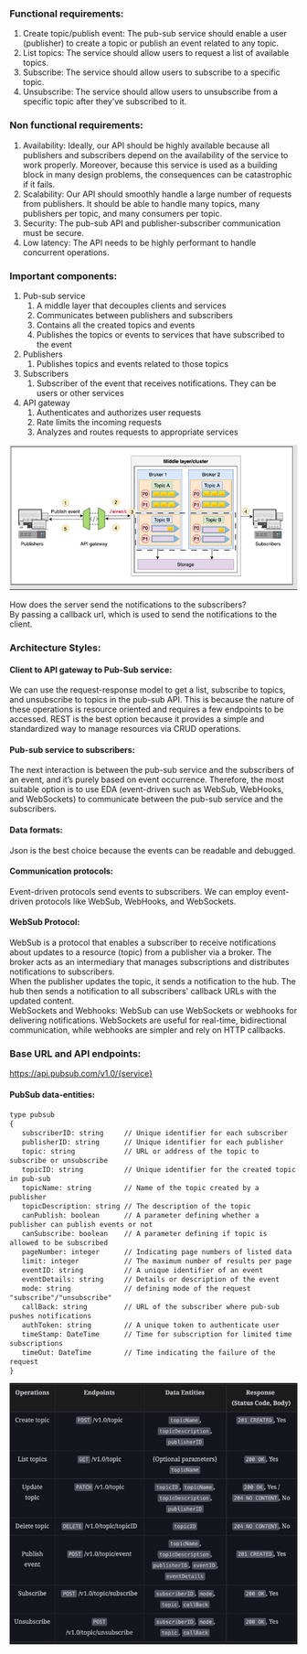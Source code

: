 ### Functional requirements:
1. Create topic/publish event: The pub-sub service should enable a user (publisher) to create a topic or publish an event related to any topic.
2. List topics: The service should allow users to request a list of available topics.
3. Subscribe: The service should allow users to subscribe to a specific topic.
4. Unsubscribe: The service should allow users to unsubscribe from a specific topic after they've subscribed to it.

### Non functional requirements:
1. Availability: Ideally, our API should be highly available because all publishers and subscribers depend on the availability of the service to work properly. Moreover, because this service is used as a building block in many design problems, the consequences can be catastrophic if it fails.
2. Scalability: Our API should smoothly handle a large number of requests from publishers. It should be able to handle many topics, many publishers per topic, and many consumers per topic.
3. Security: The pub-sub API and publisher-subscriber communication must be secure.
4. Low latency: The API needs to be highly performant to handle concurrent operations.

### Important components:
1. Pub-sub service
    1. A middle layer that decouples clients and services
    2. Communicates between publishers and subscribers
    3. Contains all the created topics and events
    4. Publishes the topics or events to services that have subscribed to the event
2. Publishers
    1. Publishes topics and events related to those topics
3. Subscribers
    1. Subscriber of the event that receives notifications. They can be users or other services
4. API gateway
    1. Authenticates and authorizes user requests
    2. Rate limits the incoming requests
    3. Analyzes and routes requests to appropriate services

![PubSub Image](img.png)

How does the server send the notifications to the subscribers? <br/>
By passing a callback url, which is used to send the notifications to the client.

### Architecture Styles:
#### Client to API gateway to Pub-Sub service:
We can use the request-response model to get a list, subscribe to topics, and unsubscribe to topics in the pub-sub API. 
This is because the nature of these operations is resource oriented and requires a few endpoints to be accessed. 
REST is the best option because it provides a simple and standardized way to manage resources via CRUD operations. <br/>

#### Pub-sub service to subscribers:
The next interaction is between the pub-sub service and the subscribers of an event, and it’s purely based on event occurrence. 
Therefore, the most suitable option is to use EDA (event-driven such as WebSub, WebHooks, and WebSockets) to communicate between the pub-sub service and the subscribers. <br/>

#### Data formats:
Json is the best choice because the events can be readable and debugged.

#### Communication protocols:
Event-driven protocols send events to subscribers. We can employ event-driven protocols like WebSub, WebHooks, and WebSockets.

#### WebSub Protocol:
WebSub is a protocol that enables a subscriber to receive notifications about updates to a resource (topic) from a publisher via a broker. 
The broker acts as an intermediary that manages subscriptions and distributes notifications to subscribers. <br/>
When the publisher updates the topic, it sends a notification to the hub. The hub then sends a notification to all subscribers' callback URLs with the updated content. <br/>
WebSockets and Webhooks: WebSub can use WebSockets or webhooks for delivering notifications. WebSockets are useful for real-time, bidirectional communication, while webhooks are simpler and rely on HTTP callbacks. <br/>

### Base URL and API endpoints:
https://api.pubsub.com/v1.0/{service}

#### PubSub data-entities:
```text
type pubsub 
{
   subscriberID: string     // Unique identifier for each subscriber
   publisherID: string      // Unique identifier for each publisher
   topic: string            // URL or address of the topic to subscribe or unsubscribe
   topicID: string          // Unique identifier for the created topic in pub-sub
   topicName: string        // Name of the topic created by a publisher
   topicDescription: string // The description of the topic
   canPublish: boolean      // A parameter defining whether a publisher can publish events or not
   canSubscribe: boolean    // A parameter defining if topic is allowed to be subscribed
   pageNumber: integer      // Indicating page numbers of listed data
   limit: integer           // The maximum number of results per page           
   eventID: string          // A unique identifier of an event
   eventDetails: string     // Details or description of the event
   mode: string             // defining mode of the request "subscribe"/"unsubscribe"
   callBack: string         // URL of the subscriber where pub-sub pushes notifications
   authToken: string        // A unique token to authenticate user
   timeStamp: DateTime      // Time for subscription for limited time subscriptions
   timeOut: DateTime        // Time indicating the failure of the request
}
```

![APIEndpoints Image](api_endpoints.png)





